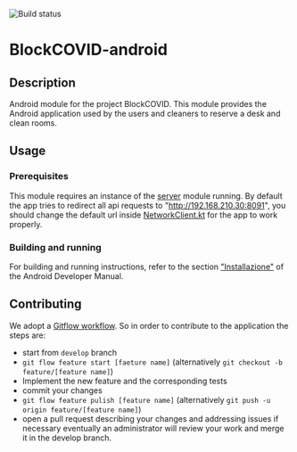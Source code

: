 ![Build status](https://github.com/SwevenSoftware/BlockCOVID-android/actions/workflows/build-app.yml/badge.svg)
# BlockCOVID-android
## Description
Android module for the project BlockCOVID.
This module provides the Android application used by the users and cleaners to reserve a desk and clean rooms.

## Usage
### Prerequisites
This module requires an instance of the [server](https://github.com/SwevenSoftware/BlockCOVID-server) module running. By default the app tries to redirect all api requests to "http://192.168.210.30:8091", you should change the default url inside [NetworkClient.kt](https://github.com/SwevenSoftware/BlockCOVID-android/blob/develop/app/src/main/java/com/sweven/blockcovid/services/NetworkClient.kt) for the app to work properly.

### Building and running
For building and running instructions, refer to the section ["Installazione"](https://swevensoftware.github.io/manutentore/android/installazione.html) of the Android Developer Manual.

## Contributing
We adopt a [Gitflow workflow](https://www.atlassian.com/git/tutorials/comparing-workflows/gitflow-workflow).
So in order to contribute to the application the steps are:
- start from `develop` branch
- `git flow feature start [faeture name]` (alternatively `git checkout -b feature/[feature name]`)
- Implement the new feature and the corresponding tests
- commit your changes
- `git flow feature pulish [feature name]` (alternatively `git push -u origin feature/[feature name]`)
- open a pull request describing your changes and addressing issues if necessary
eventually an administrator will review your work and merge it in the develop branch.